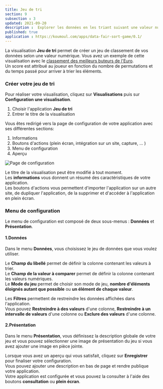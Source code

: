```yaml
---
title: Jeu de tri
section: 9
subsection : 3
updated: 2021-09-20
description :  Explorer les données en les triant suivant une valeur numérique.
published: true
application : https://koumoul.com/apps/data-fair-sort-game/0.1/
---
```


La visualisation **Jeu de tri** permet de créer un jeu de classement de vos données selon une valeur numérique. Vous avez un exemple de cette visualisation avec le [classement des meilleurs buteurs de l'Euro](https://opendata.koumoul.com/reuses/classez-les-meilleurs-buteurs-de-l'euro).  
Un score est attribué au joueur en fonction du nombre de permutations et du temps passé pour arriver à trier les éléments.

### Créer votre jeu de tri

Pour réaliser votre visualisation, cliquez sur **Visualisations** puis sur **Configuration une visualisation**.

1. Choisir l'application **Jeu de tri**
2. Entrer le titre de la visualisation

<p>
</p>

Vous êtes redirigé vers la page de configuration de votre application avec ses différentes sections:

1. Informations
2. Boutons d'actions (plein écran, intégration sur un site, capture, ... )
3. Menu de configuration
4. Aperçu

![Page de configuration](./images/user-guide-backoffice/tri-config.jpg)

Le titre de la visualisation peut être modifié à tout moment.  
Les **informations** vous donnent un résumé des caractéristiques de votre application.  
Les boutons d'actions vous permettent d'importer l'application sur un autre site, de dupliquer l'application, de la supprimer et d'accéder à l'application en plein écran.

### Menu de configuration
Le menu de configuration est composé de deux sous-menus : **Données** et **Présentation**.

#### 1.Données

Dans le menu **Données**, vous choisissez le jeu de données que vous voulez utiliser.  


Le **Champ du libellé** permet de définir la colonne contenant les valeurs à trier.  
Le **Champ de la valeur à comparer** permet de définir la colonne contenant les valeurs numériques.  
Le **Mode du jeu** permet de choisir son mode de jeu, **nombre d'éléments éloignés autant que possible** ou **un élément de chaque valeur**.

Les **Filtres** permettent de restreindre les données affichées dans l'application.  
Vous pouvez **Restreindre à des valeurs** d'une colonne,  **Restreindre à un intervalle de valeurs** d'une colonne ou **Exclure des valeurs** d'une colonne.


#### 2.Présentation

Dans le menu **Présentation**, vous définissez la description globale de votre jeu et vous pouvez sélectionner une image de présentation du jeu si vous avez ajouter une image en pièce jointe.

Lorsque vous avez un aperçu qui vous satisfait, cliquez sur **Enregistrer** pour finaliser votre configuration.  
Vous pouvez ajouter une description en bas de page et rendre publique votre application.  
Votre application est configurée et vous pouvez la consulter à l'aide des boutons **consultation** ou **plein écran**.

